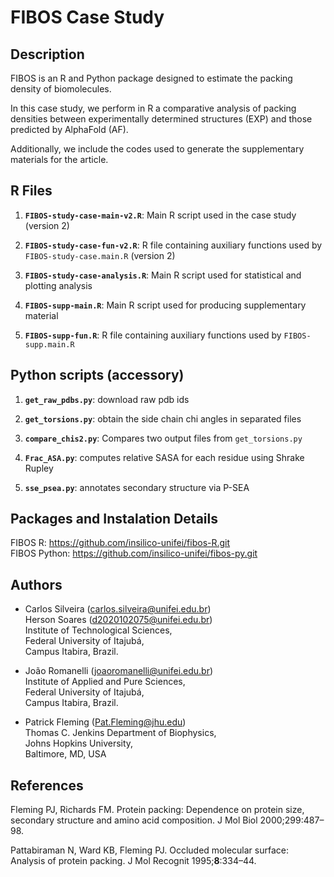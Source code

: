 # FIBOS Case Study

## Description

FIBOS is an R and Python package designed to estimate the packing density of biomolecules.

In this case study, we perform in R a comparative analysis of packing densities between 
experimentally determined structures (EXP) and those predicted by AlphaFold (AF).

Additionally, we include the codes used to generate the supplementary materials for the article.

## R Files

1.  **`FIBOS-study-case-main-v2.R`**: Main R script used in the case study (version 2) 

2.  **`FIBOS-study-case-fun-v2.R`**: R file containing auxiliary functions used by `FIBOS-study-case.main.R` (version 2)
3.  **`FIBOS-study-case-analysis.R`**: Main R script used for statistical and plotting analysis

4.  **`FIBOS-supp-main.R`**: Main R script used for producing supplementary material 

5.  **`FIBOS-supp-fun.R`**: R file containing auxiliary functions used by `FIBOS-supp.main.R` 

## Python scripts (accessory)

1.  **`get_raw_pdbs.py`**: download raw pdb ids

2.  **`get_torsions.py`**: obtain the side chain chi angles in separated files 

3.  **`compare_chis2.py`**: Compares two output files from `get_torsions.py`

4.  **`Frac_ASA.py`**: computes relative SASA for each residue using Shrake Rupley

5.  **`sse_psea.py`**: annotates secondary structure  via P-SEA

## Packages and Instalation Details

FIBOS R: <https://github.com/insilico-unifei/fibos-R.git> \
FIBOS Python: <https://github.com/insilico-unifei/fibos-py.git>

## Authors

-   Carlos Silveira ([carlos.silveira\@unifei.edu.br](mailto:carlos.silveira@unifei.edu.br))\
    Herson Soares ([d2020102075\@unifei.edu.br](mailto:d2020102075@unifei.edu.br))\
    Institute of Technological Sciences,\
    Federal University of Itajubá,\
    Campus Itabira, Brazil.

-   João Romanelli ([joaoromanelli\@unifei.edu.br](mailto:joaoromanelli@unifei.edu.br)) \
    Institute of Applied and Pure Sciences, \
    Federal University of Itajubá, \
    Campus Itabira, Brazil.

-   Patrick Fleming ([Pat.Fleming\@jhu.edu](mailto:Pat.Fleming@jhu.edu)) \
    Thomas C. Jenkins Department of Biophysics, \
    Johns Hopkins University, \
    Baltimore, MD, USA

## References

Fleming PJ, Richards FM. Protein packing: Dependence on protein size, secondary structure and amino acid composition. J Mol Biol 2000;299:487–98.

Pattabiraman N, Ward KB, Fleming PJ. Occluded molecular surface: Analysis of protein packing. J Mol Recognit 1995;**8**:334–44.
